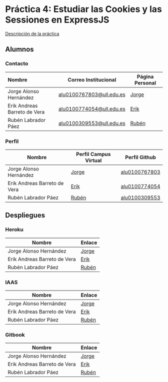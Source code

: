 # Práctica 4: Estudiar las Cookies y las Sessiones en ExpressJS

[Descripción de la práctica](https://casianorodriguezleon.gitbooks.io/ull-esit-1617/content/practicas/practicalearningcookies.html)

## Alumnos

### Contacto

| Nombre                       | Correo Institucional     | Página Personal                          |
| :--------------------------- | ------------------------ | ---------------------------------------- |
| Jorge Alonso Hernández       | alu0100767803@ull.edu.es | [Jorge](http://alu0100767803.github.io/) |
| Erik Andreas Barreto de Vera | alu0100774054@ull.edu.es | [Erik](https://alu0100774054.github.io/) |
| Rubén Labrador Páez          | alu0100309553@ull.edu.es | [Rubén](https://alu0100309553.github.io/) |

### Perfil

| Nombre                       | Perfil Campus Virtual                    | Perfil Github                            |
| ---------------------------- | ---------------------------------------- | ---------------------------------------- |
| Jorge Alonso Hernández       | [Jorge](https://campusvirtual.ull.es/1617/user/profile.php?id=18914) | [alu0100767803](https://github.com/alu0100767803) |
| Erik Andreas Barreto de Vera | [Erik](https://campusvirtual.ull.es/1617/user/view.php?id=18906&course=1148) | [alu0100774054](https://github.com/alu0100774054) |
| Rubén Labrador Páez          | [Rubén](https://campusvirtual.ull.es/1617/user/view.php?id=9476&course=1148) | [alu0100309553](https://github.com/alu0100309553) |

## Despliegues

### Heroku

| Nombre                       | Enlace                    
| ---------------------------- | ---------------------------------------- |
| Jorge Alonso Hernández       | [Jorge](https://powerful-refuge-55760.herokuapp.com/) |
| Erik Andreas Barreto de Vera | [Erik](https://young-castle-43720.herokuapp.com/) |
| Rubén Labrador Páez          | [Rubén](https://cookies-ruben.herokuapp.com/) |


### IAAS

| Nombre                       | Enlace                    
| ---------------------------- | ---------------------------------------- |
| Jorge Alonso Hernández       | [Jorge](http://10.6.129.212:8080/) |
| Erik Andreas Barreto de Vera | [Erik](http://10.6.128.119:8080) |
| Rubén Labrador Páez          | [Rubén](http://10.6.128.156:8080/) |

### Gitbook

| Nombre                       | Enlace                    
| ---------------------------- | ---------------------------------------- |
| Jorge Alonso Hernández       | [Jorge](https://alu0100767803.gitbooks.io/estudiar-cookies-y-sessions-en-expressjs/content/) |
| Erik Andreas Barreto de Vera | [Erik](https://erikbv99421.gitbooks.io/practica4/content/) |
| Rubén Labrador Páez          | [Rubén](https://alu0100309553.gitbooks.io/practica4/content/) |
